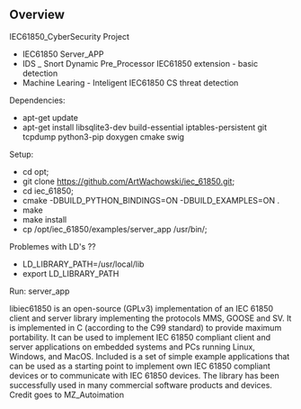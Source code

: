 ## Overview
IEC61850_CyberSecurity Project

- IEC61850 Server_APP 
- IDS _ Snort Dynamic Pre_Processor IEC61850 extension - basic detection 
- Machine Learing - Inteligent IEC61850 CS threat detection 

Dependencies:
- apt-get update
- apt-get install libsqlite3-dev build-essential iptables-persistent git tcpdump python3-pip doxygen cmake swig 

Setup:
- cd opt;
- git clone https://github.com/ArtWachowski/iec_61850.git;
- cd iec_61850;
- cmake -DBUILD_PYTHON_BINDINGS=ON -DBUILD_EXAMPLES=ON . 
- make 
- make install
- cp /opt/iec_61850/examples/server_app /usr/bin/;

Problemes with LD's ?? 
- LD_LIBRARY_PATH=/usr/local/lib
- export LD_LIBRARY_PATH

Run:
server_app


libiec61850 is an open-source (GPLv3) implementation of an IEC 61850 client and server library implementing the protocols MMS, GOOSE and SV. 
It is implemented in C (according to the C99 standard) to provide maximum portability. 
It can be used to implement IEC 61850 compliant client and server applications on embedded systems and PCs running Linux, Windows, and MacOS. 
Included is a set of simple example applications that can be used as a starting point to implement own IEC 61850 compliant devices or to communicate with IEC 61850 devices. 
The library has been successfully used in many commercial software products and devices. Credit goes to MZ_Autoimation
